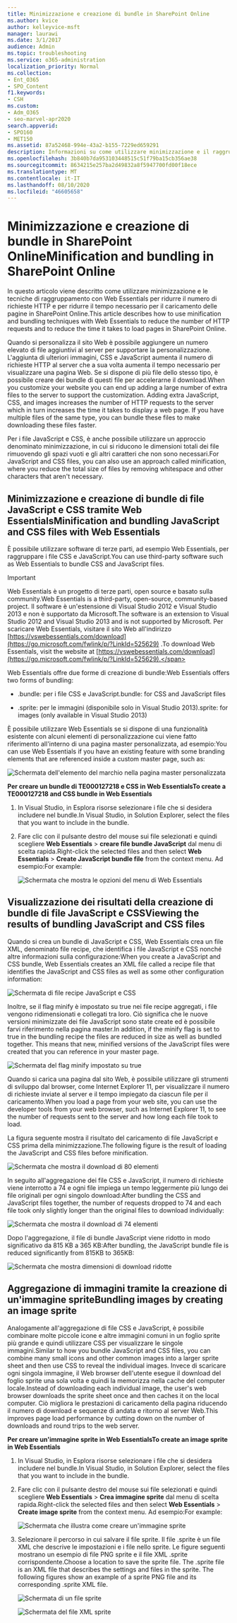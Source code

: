 ```yaml
---
title: Minimizzazione e creazione di bundle in SharePoint Online
ms.author: kvice
author: kelleyvice-msft
manager: laurawi
ms.date: 3/1/2017
audience: Admin
ms.topic: troubleshooting
ms.service: o365-administration
localization_priority: Normal
ms.collection:
- Ent_O365
- SPO_Content
f1.keywords:
- CSH
ms.custom:
- Adm_O365
- seo-marvel-apr2020
search.appverid:
- SPO160
- MET150
ms.assetid: 87a52468-994e-43a2-b155-7229ed659291
description: Informazioni su come utilizzare minimizzazione e il raggruppamento di tecniche con Web Essentials per ridurre le richieste HTTP e il tempo necessario per il caricamento delle pagine in SharePoint Online.
ms.openlocfilehash: 3b840b7da953103448515c51f79ba15cb356ae38
ms.sourcegitcommit: 8634215e257ba2d49832a8f5947700fd00f18ece
ms.translationtype: MT
ms.contentlocale: it-IT
ms.lasthandoff: 08/10/2020
ms.locfileid: "46605658"
---
```

# <a name="minification-and-bundling-in-sharepoint-online"></a><span data-ttu-id="1aea2-103">Minimizzazione e creazione di bundle in SharePoint Online</span><span class="sxs-lookup"><span data-stu-id="1aea2-103">Minification and bundling in SharePoint Online</span></span>

<span data-ttu-id="1aea2-104">In questo articolo viene descritto come utilizzare minimizzazione e le tecniche di raggruppamento con Web Essentials per ridurre il numero di richieste HTTP e per ridurre il tempo necessario per il caricamento delle pagine in SharePoint Online.</span><span class="sxs-lookup"><span data-stu-id="1aea2-104">This article describes how to use minification and bundling techniques with Web Essentials to reduce the number of HTTP requests and to reduce the time it takes to load pages in SharePoint Online.</span></span>
  
<span data-ttu-id="1aea2-p101">Quando si personalizza il sito Web è possibile aggiungere un numero elevato di file aggiuntivi al server per supportare la personalizzazione. L'aggiunta di ulteriori immagini, CSS e JavaScript aumenta il numero di richieste HTTP al server che a sua volta aumenta il tempo necessario per visualizzare una pagina Web. Se si dispone di più file dello stesso tipo, è possibile creare dei bundle di questi file per accelerarne il download.</span><span class="sxs-lookup"><span data-stu-id="1aea2-p101">When you customize your website you can end up adding a large number of extra files to the server to support the customization. Adding extra JavaScript, CSS, and images increases the number of HTTP requests to the server which in turn increases the time it takes to display a web page. If you have multiple files of the same type, you can bundle these files to make downloading these files faster.</span></span>
  
<span data-ttu-id="1aea2-108">Per i file JavaScript e CSS, è anche possibile utilizzare un approccio denominato minimizzazione, in cui si riducono le dimensioni totali dei file rimuovendo gli spazi vuoti e gli altri caratteri che non sono necessari.</span><span class="sxs-lookup"><span data-stu-id="1aea2-108">For JavaScript and CSS files, you can also use an approach called minification, where you reduce the total size of files by removing whitespace and other characters that aren't necessary.</span></span>
  
## <a name="minification-and-bundling-javascript-and-css-files-with-web-essentials"></a><span data-ttu-id="1aea2-109">Minimizzazione e creazione di bundle di file JavaScript e CSS tramite Web Essentials</span><span class="sxs-lookup"><span data-stu-id="1aea2-109">Minification and bundling JavaScript and CSS files with Web Essentials</span></span>

<span data-ttu-id="1aea2-110">È possibile utilizzare software di terze parti, ad esempio Web Essentials, per raggruppare i file CSS e JavaScript.</span><span class="sxs-lookup"><span data-stu-id="1aea2-110">You can use third-party software such as Web Essentials to bundle CSS and JavaScript files.</span></span>
  
> [!IMPORTANT]
> <span data-ttu-id="1aea2-111">Web Essentials è un progetto di terze parti, open source e basato sulla community.</span><span class="sxs-lookup"><span data-stu-id="1aea2-111">Web Essentials is a third-party, open-source, community-based project.</span></span> <span data-ttu-id="1aea2-112">Il software è un'estensione di Visual Studio 2012 e Visual Studio 2013 e non è supportato da Microsoft.</span><span class="sxs-lookup"><span data-stu-id="1aea2-112">The software is an extension to Visual Studio 2012 and Visual Studio 2013 and is not supported by Microsoft.</span></span> <span data-ttu-id="1aea2-113">Per scaricare Web Essentials, visitare il sito Web all'indirizzo [https://vswebessentials.com/download](https://go.microsoft.com/fwlink/p/?LinkId=525629) .</span><span class="sxs-lookup"><span data-stu-id="1aea2-113">To download Web Essentials, visit the website at [https://vswebessentials.com/download](https://go.microsoft.com/fwlink/p/?LinkId=525629).</span></span> 
  
<span data-ttu-id="1aea2-114">Web Essentials offre due forme di creazione di bundle:</span><span class="sxs-lookup"><span data-stu-id="1aea2-114">Web Essentials offers two forms of bundling:</span></span>
  
- <span data-ttu-id="1aea2-115">.bundle: per i file CSS e JavaScript</span><span class="sxs-lookup"><span data-stu-id="1aea2-115">.bundle: for CSS and JavaScript files</span></span>
    
- <span data-ttu-id="1aea2-116">.sprite: per le immagini (disponibile solo in Visual Studio 2013)</span><span class="sxs-lookup"><span data-stu-id="1aea2-116">.sprite: for images (only available in Visual Studio 2013)</span></span>
    
<span data-ttu-id="1aea2-117">È possibile utilizzare Web Essentials se si dispone di una funzionalità esistente con alcuni elementi di personalizzazione cui viene fatto riferimento all'interno di una pagina master personalizzata, ad esempio:</span><span class="sxs-lookup"><span data-stu-id="1aea2-117">You can use Web Essentials if you have an existing feature with some branding elements that are referenced inside a custom master page, such as:</span></span>
  
![Schermata dell'elemento del marchio nella pagina master personalizzata](media/3a6eba36-973d-482b-8556-a9394b8ba19f.png)
  
 <span data-ttu-id="1aea2-119">**Per creare un bundle di TE000127218 e CSS in Web Essentials**</span><span class="sxs-lookup"><span data-stu-id="1aea2-119">**To create a TE000127218 and CSS bundle in Web Essentials**</span></span>
  
1. <span data-ttu-id="1aea2-120">In Visual Studio, in Esplora risorse selezionare i file che si desidera includere nel bundle.</span><span class="sxs-lookup"><span data-stu-id="1aea2-120">In Visual Studio, in Solution Explorer, select the files that you want to include in the bundle.</span></span>
    
2. <span data-ttu-id="1aea2-121">Fare clic con il pulsante destro del mouse sui file selezionati e quindi scegliere **Web Essentials** \> **creare file bundle JavaScript** dal menu di scelta rapida.</span><span class="sxs-lookup"><span data-stu-id="1aea2-121">Right-click the selected files and then select **Web Essentials** \> **Create JavaScript bundle file** from the context menu.</span></span> <span data-ttu-id="1aea2-122">Ad esempio:</span><span class="sxs-lookup"><span data-stu-id="1aea2-122">For example:</span></span> 
    
    ![Schermata che mostra le opzioni del menu di Web Essentials](media/41aac84c-4538-4f78-b454-46e651f868a3.png)
  
## <a name="viewing-the-results-of-bundling-javascript-and-css-files"></a><span data-ttu-id="1aea2-124">Visualizzazione dei risultati della creazione di bundle di file JavaScript e CSS</span><span class="sxs-lookup"><span data-stu-id="1aea2-124">Viewing the results of bundling JavaScript and CSS files</span></span>

<span data-ttu-id="1aea2-125">Quando si crea un bundle di JavaScript e CSS, Web Essentials crea un file XML, denominato file recipe, che identifica i file JavaScript e CSS nonché altre informazioni sulla configurazione:</span><span class="sxs-lookup"><span data-stu-id="1aea2-125">When you create a JavaScript and CSS bundle, Web Essentials creates an XML file called a recipe file that identifies the JavaScript and CSS files as well as some other configuration information:</span></span> 
  
![Schermata di file recipe JavaScript e CSS](media/7ba891f8-52d8-467b-a0f6-b062dd1137a4.png)
  
<span data-ttu-id="1aea2-p104">Inoltre, se il flag minify è impostato su true nei file recipe aggregati, i file vengono ridimensionati e collegati tra loro. Ciò significa che le nuove versioni minimizzate dei file JavaScript sono state create ed è possibile farvi riferimento nella pagina master.</span><span class="sxs-lookup"><span data-stu-id="1aea2-p104">In addition, if the minify flag is set to true in the bundling recipe the files are reduced in size as well as bundled together. This means that new, minified versions of the JavaScript files were created that you can reference in your master page.</span></span>
  
![Schermata del flag minify impostato su true](media/50523af2-6412-4117-ac3d-5bd26f6d562e.png)
  
<span data-ttu-id="1aea2-130">Quando si carica una pagina dal sito Web, è possibile utilizzare gli strumenti di sviluppo dal browser, come Internet Explorer 11, per visualizzare il numero di richieste inviate al server e il tempo impiegato da ciascun file per il caricamento.</span><span class="sxs-lookup"><span data-stu-id="1aea2-130">When you load a page from your web site, you can use the developer tools from your web browser, such as Internet Explorer 11, to see the number of requests sent to the server and how long each file took to load.</span></span>
  
<span data-ttu-id="1aea2-131">La figura seguente mostra il risultato del caricamento di file JavaScript e CSS prima della minimizzazione.</span><span class="sxs-lookup"><span data-stu-id="1aea2-131">The following figure is the result of loading the JavaScript and CSS files before minification.</span></span>
  
![Schermata che mostra il download di 80 elementi](media/e2df3912-1923-46e6-8cf2-3015a31554e1.png)
  
<span data-ttu-id="1aea2-133">In seguito all'aggregazione dei file CSS e JavaScript, il numero di richieste viene interrotto a 74 e ogni file impiega un tempo leggermente più lungo dei file originali per ogni singolo download:</span><span class="sxs-lookup"><span data-stu-id="1aea2-133">After bundling the CSS and JavaScript files together, the number of requests dropped to 74 and each file took only slightly longer than the original files to download individually:</span></span>
  
![Schermata che mostra il download di 74 elementi](media/686c4387-70e8-4a74-9d45-059f33a91184.png)
  
<span data-ttu-id="1aea2-135">Dopo l'aggregazione, il file di bundle JavaScript viene ridotto in modo significativo da 815 KB a 365 KB:</span><span class="sxs-lookup"><span data-stu-id="1aea2-135">After bundling, the JavaScript bundle file is reduced significantly from 815KB to 365KB:</span></span>
  
![Schermata che mostra dimensioni di download ridotte](media/5e7dbd98-faff-4f68-b320-108fb252e395.png)
  
## <a name="bundling-images-by-creating-an-image-sprite"></a><span data-ttu-id="1aea2-137">Aggregazione di immagini tramite la creazione di un'immagine sprite</span><span class="sxs-lookup"><span data-stu-id="1aea2-137">Bundling images by creating an image sprite</span></span>

<span data-ttu-id="1aea2-138">Analogamente all'aggregazione di file CSS e JavaScript, è possibile combinare molte piccole icone e altre immagini comuni in un foglio sprite più grande e quindi utilizzare CSS per visualizzare le singole immagini.</span><span class="sxs-lookup"><span data-stu-id="1aea2-138">Similar to how you bundle JavaScript and CSS files, you can combine many small icons and other common images into a larger sprite sheet and then use CSS to reveal the individual images.</span></span> <span data-ttu-id="1aea2-139">Invece di scaricare ogni singola immagine, il Web browser dell'utente esegue il download del foglio sprite una sola volta e quindi la memorizza nella cache del computer locale.</span><span class="sxs-lookup"><span data-stu-id="1aea2-139">Instead of downloading each individual image, the user's web browser downloads the sprite sheet once and then caches it on the local computer.</span></span> <span data-ttu-id="1aea2-140">Ciò migliora le prestazioni di caricamento della pagina riducendo il numero di download e sequenze di andata e ritorno al server Web.</span><span class="sxs-lookup"><span data-stu-id="1aea2-140">This improves page load performance by cutting down on the number of downloads and round trips to the web server.</span></span>
  
 <span data-ttu-id="1aea2-141">**Per creare un'immagine sprite in Web Essentials**</span><span class="sxs-lookup"><span data-stu-id="1aea2-141">**To create an image sprite in Web Essentials**</span></span>
  
1. <span data-ttu-id="1aea2-142">In Visual Studio, in Esplora risorse selezionare i file che si desidera includere nel bundle.</span><span class="sxs-lookup"><span data-stu-id="1aea2-142">In Visual Studio, in Solution Explorer, select the files that you want to include in the bundle.</span></span>
    
2. <span data-ttu-id="1aea2-143">Fare clic con il pulsante destro del mouse sui file selezionati e quindi scegliere **Web Essentials** \> **Crea immagine sprite** dal menu di scelta rapida.</span><span class="sxs-lookup"><span data-stu-id="1aea2-143">Right-click the selected files and then select **Web Essentials** \> **Create image sprite** from the context menu.</span></span> <span data-ttu-id="1aea2-144">Ad esempio:</span><span class="sxs-lookup"><span data-stu-id="1aea2-144">For example:</span></span> 
    
    ![Schermata che illustra come creare un'immagine sprite](media/de0fe741-4ef7-4e3b-bafa-ef9f4822dac6.png)
  
3. <span data-ttu-id="1aea2-p107">Selezionare il percorso in cui salvare il file sprite. Il file .sprite è un file XML che descrive le impostazioni e i file nello sprite. Le figure seguenti mostrano un esempio di file PNG sprite e il file XML .sprite corrispondente.</span><span class="sxs-lookup"><span data-stu-id="1aea2-p107">Choose a location to save the sprite file. The .sprite file is an XML file that describes the settings and files in the sprite. The following figures show an example of a sprite PNG file and its corresponding .sprite XML file.</span></span>
    
    ![Schermata di un file sprite](media/0876bb2a-d1b9-4169-8e95-9c290d628d90.png)
  
    ![Schermata del file XML sprite](media/d1f94776-280d-4d56-abb5-384f145d9989.png)
  

